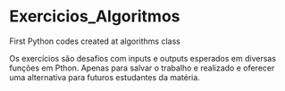 # Exercicios_Algoritmos
First Python codes created at algorithms class 

Os exercícios são desafios com inputs e outputs esperados em diversas funções em Pthon.
Apenas para salvar o trabalho e realizado e oferecer uma alternativa para futuros estudantes da matéria.
